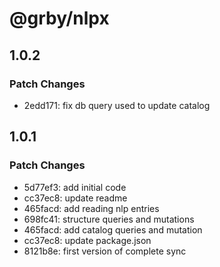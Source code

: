 # @grby/nlpx

## 1.0.2

### Patch Changes

- 2edd171: fix db query used to update catalog

## 1.0.1

### Patch Changes

- 5d77ef3: add initial code
- cc37ec8: update readme
- 465facd: add reading nlp entries
- 698fc41: structure queries and mutations
- 465facd: add catalog queries and mutation
- cc37ec8: update package.json
- 8121b8e: first version of complete sync
